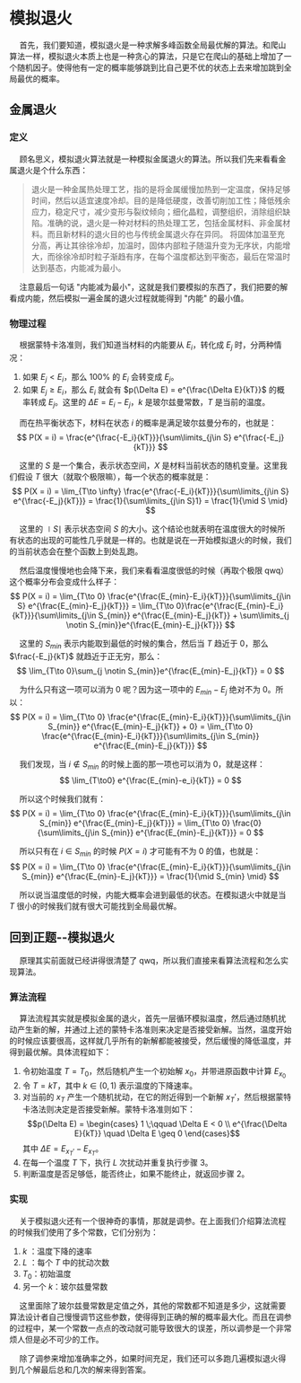 # 模拟退火
&emsp; 首先，我们要知道，模拟退火是一种求解多峰函数全局最优解的算法。和爬山算法一样，模拟退火本质上也是一种贪心的算法，只是它在爬山的基础上增加了一个随机因子。使得他有一定的概率能够跳到比自己更不优的状态上去来增加跳到全局最优的概率。

## 金属退火
### 定义
&emsp; 顾名思义，模拟退火算法就是一种模拟金属退火的算法。所以我们先来看看金属退火是个什么东西：

>退火是一种金属热处理工艺，指的是将金属缓慢加热到一定温度，保持足够时间，然后以适宜速度冷却。目的是降低硬度，改善切削加工性；降低残余应力，稳定尺寸，减少变形与裂纹倾向；细化晶粒，调整组织，消除组织缺陷。准确的说，退火是一种对材料的热处理工艺，包括金属材料、非金属材料。而且新材料的退火目的也与传统金属退火存在异同。
>将固体加温至充分高，再让其徐徐冷却，加温时，固体内部粒子随温升变为无序状，内能增大，而徐徐冷却时粒子渐趋有序，在每个温度都达到平衡态，最后在常温时达到基态，内能减为最小。

&emsp; 注意最后一句话 "内能减为最小"，这就是我们要模拟的东西了，我们把要的解看成内能，然后模拟一遍金属的退火过程就能得到 "内能" 的最小值。

### 物理过程
&emsp; 根据蒙特卡洛准则，我们知道当材料的内能要从 $E_i$，转化成 $E_j$ 时，分两种情况：

1. 如果 $E_j < E_i$，那么 100% 的 $E_i$ 会转变成 $E_j$。
2. 如果 $E_j \geq E_i$，那么 $E_i$ 就会有 $p(\Delta E) = e^{\frac{\Delta E}{kT}}$ 的概率转成 $E_j$。这里的 $\Delta E = E_i - E_j$，$k$ 是玻尔兹曼常数，$T$ 是当前的温度。

&emsp; 而在热平衡状态下，材料在状态 $i$ 的概率是满足玻尔兹曼分布的，也就是：
$$ P(X = i) = \frac{e^{\frac{-E_i}{kT}}}{\sum\limits_{j\in S} e^{\frac{-E_j}{kT}}} $$

&emsp; 这里的 $S$ 是一个集合，表示状态空间，$X$ 是材料当前状态的随机变量。这里我们假设 $T$ 很大（就取个极限嘛），每一个状态的概率就是：
$$ P(X = i) = \lim_{T\to \infty} \frac{e^{\frac{-E_i}{kT}}}{\sum\limits_{j\in S} e^{\frac{-E_j}{kT}}} = \frac{1}{\sum\limits_{j\in S}1} = \frac{1}{\mid S \mid} $$

&emsp; 这里的 $\mid S \mid$ 表示状态空间 $S$ 的大小。这个结论也就表明在温度很大的时候所有状态的出现的可能性几乎就是一样的。也就是说在一开始模拟退火的时候，我们的当前状态会在整个函数上到处乱跑。

&emsp; 然后温度慢慢地也会降下来，我们来看看温度很低的时候（再取个极限 qwq）这个概率分布会变成什么样子：
$$ P(X = i) = \lim_{T\to 0} \frac{e^{\frac{E_{min}-E_i}{kT}}}{\sum\limits_{j\in S} e^{\frac{E_{min}-E_j}{kT}}} = \lim_{T\to 0}\frac{e^{\frac{E_{min}-E_i}{kT}}}{\sum\limits_{j\in S_{min}} e^{\frac{E_{min}-E_j}{kT}} + \sum\limits_{j \notin S_{min}}e^{\frac{E_{min}-E_j}{kT}}} $$

&emsp; 这里的 $S_{min}$ 表示内能取到最低的时候的集合，然后当 $T$ 趋近于 0，那么 $\frac{-E_j}{kT}$ 就趋近于正无穷，那么：
$$ \lim_{T\to 0}\sum_{j \notin S_{min}}e^{\frac{E_{min}-E_j}{kT}} = 0 $$

&emsp; 为什么只有这一项可以消为 0 呢？因为这一项中的 $E_{min}-E_j$ 绝对不为 0。所以：
$$ P(X = i) = \lim_{T\to 0} \frac{e^{\frac{E_{min}-E_i}{kT}}}{\sum\limits_{j\in S_{min}} e^{\frac{E_{min}-E_j}{kT}} + 0} = \lim_{T\to 0} \frac{e^{\frac{E_{min}-E_i}{kT}}}{\sum\limits_{j\in S_{min}} e^{\frac{E_{min}-E_j}{kT}}} $$

&emsp; 我们发现，当 $i \notin S_{min}$ 的时候上面的那一项也可以消为 0，就是这样：
$$ \lim_{T\to0} e^{\frac{E_{min}-e_i}{kT}} = 0 $$

&emsp; 所以这个时候我们就有：
$$ P(X = i) = \lim_{T\to 0} \frac{e^{\frac{E_{min}-E_i}{kT}}}{\sum\limits_{j\in S_{min}} e^{\frac{E_{min}-E_j}{kT}}} = \lim_{T\to 0} \frac{0}{\sum\limits_{j\in S_{min}} e^{\frac{E_{min}-E_j}{kT}}} = 0 $$

&emsp; 所以只有在 $i \in S_{min}$ 的时候 $P(X = i)$ 才可能有不为 0 的值，也就是：
$$ P(X = i) = \lim_{T\to 0} \frac{e^{\frac{E_{min}-E_i}{kT}}}{\sum\limits_{j\in S_{min}} e^{\frac{E_{min}-E_j}{kT}}} = \frac{1}{\mid S_{min} \mid} $$

&emsp; 所以说当温度低的时候，内能大概率会进到最低的状态。在模拟退火中就是当 $T$ 很小的时候我们就有很大可能找到全局最优解。

## 回到正题--模拟退火
&emsp; 原理其实前面就已经讲得很清楚了 qwq，所以我们直接来看算法流程和怎么实现算法。
### 算法流程
&emsp; 算法流程其实就是模拟金属的退火，首先一层循环模拟温度，然后通过随机扰动产生新的解，并通过上述的蒙特卡洛准则来决定是否接受新解。当然，温度开始的时候应该要很高，这样就几乎所有的新解都能被接受，然后缓慢的降低温度，并得到最优解。具体流程如下：

1. 令初始温度 $T = T_0$，然后随机产生一个初始解 $x_0$，并带进原函数中计算 $E_{x_0}$ 
2. 令 $T = kT$，其中 $k \in (0, 1)$ 表示温度的下降速率。
3. 对当前的 $x_T$ 产生一个随机扰动，在它的附近得到一个新解 $x_T'$，然后根据蒙特卡洛法则决定是否接受新解。蒙特卡洛准则如下：
$$p(\Delta E) = \begin{cases} 1 \;\qquad \Delta E < 0 \\ e^{\frac{\Delta E}{kT}} \quad \Delta E \geq 0 \end{cases}$$
其中 $\Delta E = E_{x_T'} - E_{x_T}$。
4. 在每一个温度 $T$ 下，执行 $L$ 次扰动并重复执行步骤 3。
5. 判断温度是否足够低，能否终止，如果不能终止，就返回步骤 2。

### 实现
&emsp; 关于模拟退火还有一个很神奇的事情，那就是调参。在上面我们介绍算法流程的时候我们使用了多个常数，它们分别为：

1. $k$ ：温度下降的速率
2.  $L$ ：每个 $T$ 中的扰动次数
3. $T_0$：初始温度
4. 另一个 $k$：玻尔兹曼常数

&emsp; 这里面除了玻尔兹曼常数是定值之外，其他的常数都不知道是多少，这就需要算法设计者自己慢慢调节这些参数，使得得到正确的解的概率最大化。而且在调参的过程中，某一个常数一点点的改动就可能导致很大的误差，所以调参是一个非常烦人但是必不可少的工作。

&emsp; 除了调参来增加准确率之外，如果时间充足，我们还可以多跑几遍模拟退火得到几个解最后总和几次的解来得到答案。